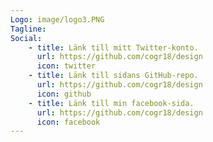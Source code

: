 ```yaml
---
Logo: image/logo3.PNG
Tagline: 
Social:
    - title: Länk till mitt Twitter-konto.
      url: https://github.com/cogr18/design
      icon: twitter
    - title: Länk till sidans GitHub-repo.
      url: https://github.com/cogr18/design
      icon: github
    - title: Länk till min facebook-sida.
      url: https://github.com/cogr18/design
      icon: facebook
---
```


